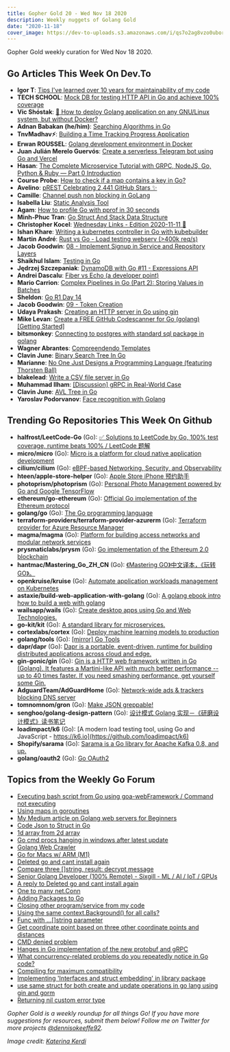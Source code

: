 ```yaml
---
title: Gopher Gold 20 - Wed Nov 18 2020
description: Weekly nuggets of Golang Gold
date: "2020-11-18"
cover_image: https://dev-to-uploads.s3.amazonaws.com/i/qs7o2ag8vzo0uborgc7v.png
---
```


Gopher Gold weekly curation for Wed Nov 18 2020.

<Ad />

## Go Articles This Week On Dev.To

- **Igor T**: [Tips I've learned over 10 years for maintainability of my code](https://dev.to/exceedteam/tips-for-maintainable-code-3ike)
- **TECH SCHOOL**: [Mock DB for testing HTTP API in Go and achieve 100% coverage](https://dev.to/techschoolguru/mock-db-for-testing-http-api-in-go-and-achieve-100-coverage-4pa9)
- **Vic Shóstak**: [🚚 How to deploy Golang application on any GNU/Linux system, but without Docker?](https://dev.to/koddr/how-to-deploy-golang-application-on-any-gnu-linux-system-but-without-docker-59m1)
- **Adnan Babakan (he/him)**: [Searching Algorithms in Go](https://dev.to/adnanbabakan/searching-algorithms-in-go-cop)
- **TnvMadhav⚡**: [Building a Time Tracking Progress Application](https://dev.to/tnvmadhav/building-a-time-tracking-progress-application-3id3)
- **Erwan ROUSSEL**: [Golang development environment in Docker](https://dev.to/dimensi0n/golang-development-environment-in-docker-4a1g)
- **Juan Julián Merelo Guervós**: [Create a serverless Telegram bot using Go and Vercel](https://dev.to/jj/create-a-serverless-telegram-bot-using-go-and-vercel-4fdb)
- **Hasan**: [The Complete Microservice Tutorial with GRPC, NodeJS, Go, Python & Ruby — Part 0 Introduction](https://dev.to/joker666/the-complete-microservice-tutorial-with-grpc-nodejs-go-python-ruby-part-0-introduction-52ah)
- **Course Probe**: [How to check if a map contains a key in Go?](https://dev.to/courseprobe/how-to-check-if-a-map-contains-a-key-in-go-1b22)
- **Avelino**: [pREST Celebrating 2,441 GitHub Stars ✨](https://dev.to/prestd/prest-celebrating-2-441-github-stars-9ln)
- **Camille**: [Channel push non blocking in GoLang](https://dev.to/calj/channel-push-non-blocking-in-golang-1p8g)
- **Isabella Liu**: [Static Analysis Tool](https://dev.to/isabellaliu77/static-analysis-tool-40o6)
- **Agam**: [How to profile Go with pprof in 30 seconds](https://dev.to/agamm/how-to-profile-go-with-pprof-in-30-seconds-592a)
- **Minh-Phuc Tran**: [Go Struct And Stack Data Structure](https://dev.to/phuctm97/2-min-codecamp-golang-struct-and-stack-data-structure-3bmk)
- **Christopher Kocel**: [Wednesday Links - Edition 2020-11-11 🥟](https://dev.to/0xkkocel/wednesday-links-edition-2020-11-11-47kk)
- **Ishan Khare**: [Writing a kubernetes controller in Go with kubebuilder](https://dev.to/ishankhare07/writing-a-simple-kubernetes-controller-in-go-with-kubebuilder-ib8)
- **Martin André**: [Rust vs Go - Load testing webserv (>400k req/s)](https://dev.to/martichou/rust-vs-go-load-testing-400k-req-s-53l)
- **Jacob Goodwin**: [08 - Implement Signup in Service and Repository Layers](https://dev.to/jacobsngoodwin/08-implement-signup-in-service-and-repository-layers-4coe)
- **Shaikhul Islam**: [Testing in Go](https://dev.to/shaikhul/testing-in-go-44ih)
- **Jędrzej Szczepaniak**: [DynamoDB with Go #11 - Expressions API](https://dev.to/jbszczepaniak/dynamodb-with-go-11-expressions-api-1big)
- **Andrei Dascalu**: [Fiber vs Echo (a developer point)](https://dev.to/andreidascalu/fiber-vs-echo-a-developer-point-4lo3)
- **Mario Carrion**: [Complex Pipelines in Go (Part 2): Storing Values in Batches](https://dev.to/mariocarrion/complex-pipelines-in-go-part-2-storing-values-in-batches-f2m)
- **Sheldon**: [Go R1 Day 14](https://dev.to/sheldonhull/go-r1-day-14-4d1h)
- **Jacob Goodwin**: [09 - Token Creation](https://dev.to/jacobsngoodwin/09-token-creation-gjh)
- **Udaya Prakash**: [Creating an HTTP server in Go using gin](https://dev.to/udaya2899/creating-an-http-server-in-go-using-gin-2cfh)
- **Mike Levan**: [Create a FREE GitHub Codescanner for Go (golang) [Getting Started]](https://dev.to/thenjdevopsguy/create-a-free-github-codescanner-for-go-golang-getting-started-3h0e)
- **bitsmonkey**: [Connecting to postgres with standard sql package in golang](https://dev.to/bitsmonkey/connecting-to-postgres-with-standard-sql-package-in-golang-hmh)
- **Wagner Abrantes**: [Compreendendo Templates](https://dev.to/vapordev/compreendendo-templates-2pg3)
- **Clavin June**: [Binary Search Tree In Go](https://dev.to/clavinjune/binary-search-tree-in-go-4hff)
- **Marianne**: [No One Just Designs a Programming Language (featuring Thorsten Ball)](https://dev.to/bellmar/no-one-just-designs-a-programming-language-featuring-thorsten-ball-3a1o)
- **blakelead**: [Write a CSV file server in Go](https://dev.to/blakelead/write-a-csv-file-server-in-go-3p7k)
- **Muhammad Ilham**: [[Discussion] gRPC in Real-World Case](https://dev.to/mhdiiilham/discussion-grpc-in-real-world-case-3233)
- **Clavin June**: [AVL Tree in Go](https://dev.to/clavinjune/avl-tree-in-go-g46)
- **Yaroslav Podorvanov**: [Face recognition with Golang](https://dev.to/yaroslavpodorvanov/face-recognition-with-golang-4k6f)

<Ad />

## Trending Go Repositories This Week On Github

- **halfrost/LeetCode-Go** (Go): [✅ Solutions to LeetCode by Go, 100% test coverage, runtime beats 100% / LeetCode 题解](https://github.com/halfrost/LeetCode-Go)
- **micro/micro** (Go): [Micro is a platform for cloud native application development](https://github.com/micro/micro)
- **cilium/cilium** (Go): [eBPF-based Networking, Security, and Observability](https://github.com/cilium/cilium)
- **hteen/apple-store-helper** (Go): [Apple Store iPhone 预约助手](https://github.com/hteen/apple-store-helper)
- **photoprism/photoprism** (Go): [Personal Photo Management powered by Go and Google TensorFlow](https://github.com/photoprism/photoprism)
- **ethereum/go-ethereum** (Go): [Official Go implementation of the Ethereum protocol](https://github.com/ethereum/go-ethereum)
- **golang/go** (Go): [The Go programming language](https://github.com/golang/go)
- **terraform-providers/terraform-provider-azurerm** (Go): [Terraform provider for Azure Resource Manager](https://github.com/terraform-providers/terraform-provider-azurerm)
- **magma/magma** (Go): [Platform for building access networks and modular network services](https://github.com/magma/magma)
- **prysmaticlabs/prysm** (Go): [Go implementation of the Ethereum 2.0 blockchain](https://github.com/prysmaticlabs/prysm)
- **hantmac/Mastering_Go_ZH_CN** (Go): [《Mastering GO》中文译本，《玩转 GO》。](https://github.com/hantmac/Mastering_Go_ZH_CN)
- **openkruise/kruise** (Go): [Automate application workloads management on Kubernetes](https://github.com/openkruise/kruise)
- **astaxie/build-web-application-with-golang** (Go): [A golang ebook intro how to build a web with golang](https://github.com/astaxie/build-web-application-with-golang)
- **wailsapp/wails** (Go): [Create desktop apps using Go and Web Technologies.](https://github.com/wailsapp/wails)
- **go-kit/kit** (Go): [A standard library for microservices.](https://github.com/go-kit/kit)
- **cortexlabs/cortex** (Go): [Deploy machine learning models to production](https://github.com/cortexlabs/cortex)
- **golang/tools** (Go): [[mirror] Go Tools](https://github.com/golang/tools)
- **dapr/dapr** (Go): [Dapr is a portable, event-driven, runtime for building distributed applications across cloud and edge.](https://github.com/dapr/dapr)
- **gin-gonic/gin** (Go): [Gin is a HTTP web framework written in Go (Golang). It features a Martini-like API with much better performance -- up to 40 times faster. If you need smashing performance, get yourself some Gin.](https://github.com/gin-gonic/gin)
- **AdguardTeam/AdGuardHome** (Go): [Network-wide ads & trackers blocking DNS server](https://github.com/AdguardTeam/AdGuardHome)
- **tomnomnom/gron** (Go): [Make JSON greppable!](https://github.com/tomnomnom/gron)
- **senghoo/golang-design-pattern** (Go): [设计模式 Golang 实现－《研磨设计模式》读书笔记](https://github.com/senghoo/golang-design-pattern)
- **loadimpact/k6** (Go): [A modern load testing tool, using Go and JavaScript - https://k6.io](https://github.com/loadimpact/k6)
- **Shopify/sarama** (Go): [Sarama is a Go library for Apache Kafka 0.8, and up.](https://github.com/Shopify/sarama)
- **golang/oauth2** (Go): [Go OAuth2](https://github.com/golang/oauth2)

<Ad />

## Topics from the Weekly Go Forum

- [Executing bash script from Go using goa-webFramework / Command not executing](https://forum.golangbridge.org/t/executing-bash-script-from-go-using-goa-webframework-command-not-executing/21281)
- [Using maps in goroutines](https://forum.golangbridge.org/t/using-maps-in-goroutines/21317)
- [My Medium article on Golang web servers for Beginners](https://forum.golangbridge.org/t/my-medium-article-on-golang-web-servers-for-beginners/21309)
- [Code Json to Struct in Go](https://forum.golangbridge.org/t/code-json-to-struct-in-go/21278)
- [1d array from 2d array](https://forum.golangbridge.org/t/1d-array-from-2d-array/21307)
- [Go cmd procs hanging in windows after latest update](https://forum.golangbridge.org/t/go-cmd-procs-hanging-in-windows-after-latest-update/21276)
- [Golang Web Crawler](https://forum.golangbridge.org/t/golang-web-crawler/21311)
- [Go for Macs w/ ARM (M1)](https://forum.golangbridge.org/t/go-for-macs-w-arm-m1/21323)
- [Deleted go and cant install again](https://forum.golangbridge.org/t/deleted-go-and-cant-install-again/21303)
- [Compare three []string, result: decrypt message](https://forum.golangbridge.org/t/compare-three-string-result-decrypt-message/21292)
- [Senior Golang Developer (100% Remote) - Sixgill - ML / AI / IoT / GPUs](https://forum.golangbridge.org/t/senior-golang-developer-100-remote-sixgill-ml-ai-iot-gpus/21354)
- [A reply to Deleted go and cant install again](https://forum.golangbridge.org/t/a-reply-to-deleted-go-and-cant-install-again/21327)
- [One to many net.Conn](https://forum.golangbridge.org/t/one-to-many-net-conn/21284)
- [Adding Packages to Go](https://forum.golangbridge.org/t/adding-packages-to-go/21320)
- [Closing other program/service from my code](https://forum.golangbridge.org/t/closing-other-program-service-from-my-code/21304)
- [Using the same context.Background() for all calls?](https://forum.golangbridge.org/t/using-the-same-context-background-for-all-calls/21294)
- [Func with ...[]string parameter](https://forum.golangbridge.org/t/func-with-string-parameter/21293)
- [Get coordinate point based on three other coordinate points and distances](https://forum.golangbridge.org/t/get-coordinate-point-based-on-three-other-coordinate-points-and-distances/21291)
- [CMD denied problem](https://forum.golangbridge.org/t/cmd-denied-problem/21299)
- [Hanges in Go implementation of the new protobuf and gRPC](https://forum.golangbridge.org/t/hanges-in-go-implementation-of-the-new-protobuf-and-grpc/21326)
- [What concurrency-related problems do you repeatedly notice in Go code?](https://forum.golangbridge.org/t/what-concurrency-related-problems-do-you-repeatedly-notice-in-go-code/21288)
- [Compiling for maximum compatibility](https://forum.golangbridge.org/t/compiling-for-maximum-compatibility/21300)
- [Implementing 'Interfaces and struct embedding' in library package](https://forum.golangbridge.org/t/implementing-interfaces-and-struct-embedding-in-library-package/21330)
- [use same struct for both create and update operations in go lang using gin and gorm](https://forum.golangbridge.org/t/use-same-struct-for-both-create-and-update-operations-in-go-lang-using-gin-and-gorm/21355)
- [Returning nil custom error type](https://forum.golangbridge.org/t/returning-nil-custom-error-type/21367)

_Gopher Gold is a weekly roundup for all things Go! If you have more suggestions for resources, submit them below! Follow me on Twitter for more projects [@dennisokeeffe92](https://twitter.com/dennisokeeffe92)._

_Image credit: [Katerina Kerdi](https://unsplash.com/@katekerdi)_
